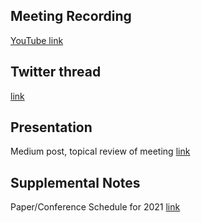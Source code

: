 ## Meeting Recording

[YouTube link](https://www.youtube.com/watch?v=rlzf9aw0cQM&feature=emb_logo)

## Twitter thread

[link](https://twitter.com/Orthogonal_Lab/status/1360704154495246342)

## Presentation

Medium post, topical review of meeting  [link](https://medium.com/orel-group/darwin-day-towards-developmental-ai-smn-21-02-13-6e31e0d9de40)

## Supplemental Notes

Paper/Conference Schedule for 2021 [link](https://docs.google.com/spreadsheets/d/1T5qIQRJy-k0EgprmNKdrZFeU9SPNcbyksJ1_1ZNWU7Y/edit#gid=0)
